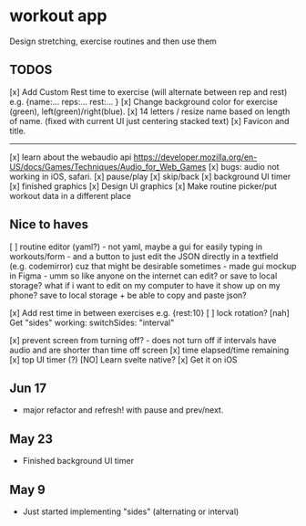 # workout app 
Design stretching, exercise routines and then use them

## TODOS
[x] Add Custom Rest time to exercise (will alternate between rep and rest) e.g. {name:... reps:... rest:... }
[x] Change background color for exercise (green), left(green)/right(blue). 
[x] 14 letters / resize name based on length of name. (fixed with current UI just centering stacked text) 
[x] Favicon and title. 

---
[x] learn about the webaudio api https://developer.mozilla.org/en-US/docs/Games/Techniques/Audio_for_Web_Games
[x] bugs: audio not working in iOS, safari. 
[x] pause/play
[x] skip/back
[x] background UI timer
[x] finished graphics
[x] Design UI graphics
[x] Make routine picker/put workout data in a different place
 
## Nice to haves
[ ] routine editor (yaml?)
    - not yaml, maybe a gui for easily typing in workouts/form
    - and a button to just edit the JSON directly in a textfield (e.g. codemirror) cuz that might be desirable sometimes 
    - made gui mockup in Figma
    - umm so like anyone on the internet can edit? or save to local storage? what if i want to edit on my computer to have it show up on my phone? save to local storage + be able to copy and paste json? 


[x] Add rest time in between exercises e.g. {rest:10}
[ ] lock rotation? 
[nah] Get "sides" working: switchSides: "interval" 

[x] prevent screen from turning off? - does not turn off if intervals have audio and are shorter than time off screen
[x] time elapsed/time remaining
[x] top UI timer (?)
[NO] Learn svelte native? 
[x] Get it on iOS 

## Jun 17 
- major refactor and refresh! with pause and prev/next. 
## May 23
- Finished background UI timer
## May 9
 - Just started implementing "sides" (alternating or interval) 
 